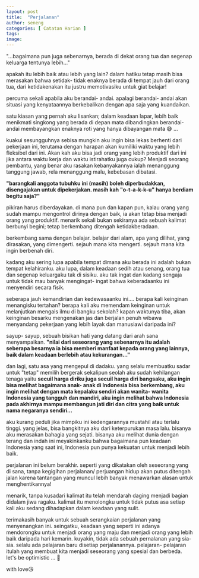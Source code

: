 ```yaml
---
layout: post
title:  "Perjalanan"
author: seneng
categories: [ Catatan Harian ]
tags: 
image: 
---
```

"...bagaimana pun juga sebenarnya, berada di dekat orang tua dan segenap keluarga tentunya lebih..."

apakah itu lebih baik atau lebih yang lain? dalam hatiku tetap masih bisa merasakan bahwa setidak- tidak enaknya berada di tempat jauh dari orang tua, dari ketidakenakan itu justru memotivasiku untuk giat belajar!

percuma sekali apabila aku berandai- andai. apalagi berandai- andai akan situasi yang kenyataannya berkebalikan dengan apa saja yang kuandaikan.

satu kiasan yang pernah aku lisankan; dalam keadaan lapar, lebih baik menikmati singkong yang berada di depan mata dibandingkan berandai- andai membayangkan enaknya roti yang hanya dibayangan mata 😅 ...

kuakui sesungguhnya sebisa mungkin aku ingin bisa lekas berhenti dari pekerjaan ini, terutama dengan harapan akan kumiliki waktu yang lebih fleksibel dari ini. Akan kah aku bisa jadi orang yang lebih produktif dari ini jika antara waktu kerja dan waktu istirahatku juga cukup? Menjadi seorang pembantu, yang benar aku rasakan kebanyakannya ialah menanggung tanggung jawab, rela menanggung malu, kebebasan dibatasi.

**"barangkali anggota tubuhku ini (masih) boleh diperbudakkan, disengajakan untuk dipekerjakan. masih kah "o-t-a-k-k-u" hanya berdiam begitu saja?"**

pikiran harus diberdayakan. di mana pun dan kapan pun, kalau orang yang sudah mampu mengontrol dirinya dengan baik, ia akan tetap bisa menjadi orang yang produktif. menarik sekali bukan sekiranya ada sebuah kalimat berbunyi begini; tetap berkembang ditengah ketidakberadaan.

berkembang sama dengan belajar. belajar dari alam, apa yang dilihat, yang dirasakan, yang dimengerti. sejauh mana kita mengerti. sejauh mana kita ingin berbenah diri.

kadang aku sering lupa apabila tempat dimana aku berada ini adalah bukan tempat kelahiranku. aku lupa, dalam keadaan sedih atau senang, orang tua dan segenap keluargaku tak di sisiku. aku tak ingat dan kadang sengaja untuk tidak mau banyak mengingat- ingat bahwa keberadaanku ini menyendiri secara fisik.

seberapa jauh kemandirian dan kedewasaanku ini.... berapa kali keinginan menangisku tertahan? berapa kali aku memendam keinginan untuk melanjutkan mengais ilmu di bangku sekolah? kapan waktunya tiba, akan keinginan besarku mengenakan jas dan berjalan penuh wibawa menyandang pekerjaan yang lebih layak dan manusiawi daripada ini?

sayup- sayup, sebuah bisikan hati yang datang dari arah sana menyampaikan. **"nilai dari seseorang yang sebenarnya itu adalah seberapa besarnya ia bisa memberi manfaat kepada orang yang lainnya, baik dalam keadaan berlebih atau kekurangan..."**

dan lagi, satu asa yang mengepul di dadaku. yang selalu membuatku sadar untuk "tetap" memilih bergerak sekalipun seolah aku sudah kehilangan tenaga yaitu **secuil harga diriku juga secuil harga diri bangsaku, aku ingin bisa melihat bagaimana anak- anak di Indonesia bisa berkembang, aku ingin melihat dengan mata kepalaku sendiri akan wanita- wanita Indonesia yang tangguh dan mandiri, aku ingin melihat bahwa Indonesia pada akhirnya mampu membangun jati diri dan citra yang baik untuk nama negaranya sendiri...**

aku kurang peduli jika mimpiku ini kedengarannya mustahil atau terlalu tinggi. yang jelas, bisa bangkitnya aku dari keterpurukan masa lalu. bisanya aku merasakan bahagia yang sejati. bisanya aku melihat dunia dengan terang dan indah ini meyakinkanku bahwa bagaimana pun keadaan Indonesia yang saat ini, Indonesia pun punya kekuatan untuk menjadi lebih baik.

perjalanan ini belum berakhir. seperti yang dikatakan oleh seseorang yang di sana, tanpa kegigihan perjalanan/ perjuangan hidup akan putus ditengah jalan karena tantangan yang muncul lebih banyak menawarkan alasan untuk menghentikannya!

menarik, tanpa kusadari kalimat itu telah mendarah daging menjadi bagian didalam jiwa ragaku. kalimat itu menolongku untuk tidak putus asa setiap kali aku sedang dihadapkan dalam keadaan yang sulit.

 

terimakasih banyak untuk sebuah serangkaian perjalanan yang menyenangkan ini. seingatku, keadaan yang seperti ini adanya mendorongku untuk menjadi orang yang maju dan menjadi orang yang lebih baik daripada hari kemarin.  kuyakin, tidak ada sebuah pernalanan yang sia- sia. selalu ada pelajaran baru disetiap perjalanannya. pelajaran- pelajaran itulah yang membuat kita menjadi seseorang yang spesial dan berbeda. let's be optimistic ... 🙂

 

with love😘

